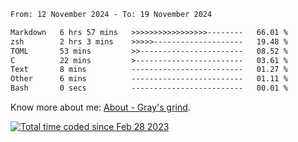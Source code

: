 <!--START_SECTION:waka-->

```txt
From: 12 November 2024 - To: 19 November 2024

Markdown   6 hrs 57 mins   >>>>>>>>>>>>>>>>>--------   66.01 %
zsh        2 hrs 3 mins    >>>>>--------------------   19.48 %
TOML       53 mins         >>-----------------------   08.52 %
C          22 mins         >------------------------   03.61 %
Text       8 mins          -------------------------   01.27 %
Other      6 mins          -------------------------   01.11 %
Bash       0 secs          -------------------------   00.01 %
```

<!--END_SECTION:waka-->

<!-- [![grayxu's github stats](https://github-readme-stats.vercel.app/api?username=grayxu&count_private=true&show_icons=true)](https://github.com/grayxu) -->

Know more about me: [About - Gray's grind](https://www.grayxu.cn/).
<p align="left">
  <a href="https://wakatime.com/@c69eb31e-43a1-463f-8968-c3449e386f57"><img src="https://wakatime.com/badge/user/c69eb31e-43a1-463f-8968-c3449e386f57.svg" title="Total time coded since Feb 28 2023" /></a>
</p>

